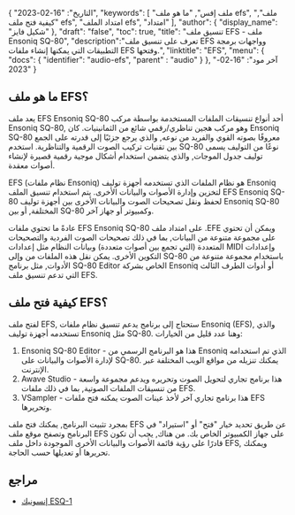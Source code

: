 {
"التاريخ": "16-02-2023",
  "keywords": [
"ملف إفس",
"ما هو ملف efs",
"ملف",
"كيفية فتح ملف efs",
"امتداد الملف efs",
"امتداد"
],
  "author": {
"display_name": "شكيل فايز"
},
"draft": "false",
"toc": true,
"title": "تنسيق ملف EFS - ملف Ensoniq SQ-80",
  "description":"تعرف على تنسيق ملف EFS وواجهات برمجة التطبيقات التي يمكنها إنشاء ملفات EFS وفتحها.",
"linktitle": "EFS",
  "menu": {
    "docs": {
      "identifier": "audio-efs",
"parent" : "audio"
}
},
"آخر مود": "16-02-2023"
}

## ما هو ملف EFS؟

يعد ملف EFS Ensoniq SQ-80 أحد أنواع تنسيقات الملفات المستخدمة بواسطة مركب Ensoniq SQ-80, وهو مركب هجين تناظري/رقمي شائع من الثمانينيات. كان Ensoniq SQ-80 معروفًا بصوته القوي والفريد من نوعه, والذي يرجع جزئيًا إلى قدرته على الجمع بين تقنيات تركيب الصوت الرقمية والتناظرية. استخدم SQ-80 نوعًا من التوليف يسمى توليف جدول الموجات, والذي يتضمن استخدام أشكال موجية رقمية قصيرة لإنشاء أصوات معقدة.

EFS (نظام ملفات Ensoniq) هو نظام الملفات الذي تستخدمه أجهزة توليف Ensoniq لتخزين وإدارة الأصوات والبيانات الأخرى. يتم استخدام تنسيق الملف EFS Ensoniq SQ-80 لحفظ ونقل تصحيحات الصوت والبيانات الأخرى بين أجهزة توليف Ensoniq SQ-80 المختلفة, أو بين SQ-80 وكمبيوتر أو جهاز آخر.

عادةً ما تحتوي ملفات EFS Ensoniq SQ-80 على امتداد ملف .EFE ويمكن أن تحتوي على مجموعة متنوعة من البيانات, بما في ذلك تصحيحات الصوت الفردية والتصحيحات المتعددة (التي تجمع بين أصوات متعددة) وبيانات النظام مثل إعدادات MIDI وإعدادات التكوين الأخرى. يمكن نقل هذه الملفات من وإلى SQ-80 باستخدام مجموعة متنوعة من الأدوات, مثل برنامج SQ-80 Editor الخاص بشركة Ensoniq أو أدوات الطرف الثالث التي تدعم تنسيق ملف EFS.

## كيفية فتح ملف EFS؟

لفتح ملف EFS, ستحتاج إلى برنامج يدعم تنسيق نظام ملفات Ensoniq (EFS), والذي تستخدمه أجهزة توليف Ensoniq مثل SQ-80. وهنا عدد قليل من الخيارات:

1. Ensoniq SQ-80 Editor - هذا هو البرنامج الرسمي من Ensoniq الذي تم استخدامه لإدارة الأصوات والبيانات على SQ-80. يمكنك تنزيله من مواقع الويب المختلفة عبر الإنترنت.
2. Awave Studio - هذا برنامج تجاري لتحويل الصوت وتحريره ويدعم مجموعة واسعة من تنسيقات الملفات الصوتية, بما في ذلك ملفات EFS.
3. VSampler - هذا برنامج تجاري آخر لأخذ عينات الصوت يمكنه فتح ملفات EFS وتحريرها.

بمجرد تثبيت البرنامج, يمكنك فتح ملف EFS عن طريق تحديد خيار "فتح" أو "استيراد" في البرنامج وتصفح موقع ملف EFS على جهاز الكمبيوتر الخاص بك. من هناك, يجب أن تكون قادرًا على رؤية قائمة الأصوات والبيانات الأخرى الموجودة داخل ملف EFS, ويمكنك تحريرها أو تعديلها حسب الحاجة.

## مراجع
* [إنسونيك ESQ-1](https://en.wikipedia.org/wiki/Ensoniq_ESQ-1)

